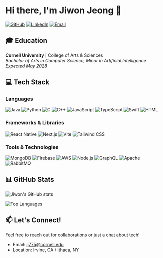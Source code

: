 # Hi there, I'm Jiwon Jeong 👋

[![GitHub](https://img.shields.io/badge/GitHub-JiwonJeong414-181717?style=flat&logo=github)](https://github.com/JiwonJeong414)
[![LinkedIn](https://img.shields.io/badge/LinkedIn-Jiwon_Jeong-0A66C2?style=flat&logo=linkedin)](https://www.linkedin.com/in/jiwonjeong/)
[![Email](https://img.shields.io/badge/Email-jj775@cornell.edu-D14836?style=flat&logo=gmail)](mailto:jj775@cornell.edu)

## 🎓 Education

**Cornell University** | College of Arts & Sciences  
*Bachelor of Arts in Computer Science, Minor in Artificial Intelligence*  
*Expected May 2028*

## 💻 Tech Stack

### Languages
![Java](https://img.shields.io/badge/Java-ED8B00?style=for-the-badge&logo=java&logoColor=white)
![Python](https://img.shields.io/badge/Python-3776AB?style=for-the-badge&logo=python&logoColor=white)
![C](https://img.shields.io/badge/C-00599C?style=for-the-badge&logo=c&logoColor=white)
![C++](https://img.shields.io/badge/C++-00599C?style=for-the-badge&logo=cplusplus&logoColor=white)
![JavaScript](https://img.shields.io/badge/JavaScript-F7DF1E?style=for-the-badge&logo=javascript&logoColor=black)
![TypeScript](https://img.shields.io/badge/TypeScript-3178C6?style=for-the-badge&logo=typescript&logoColor=white)
![Swift](https://img.shields.io/badge/Swift-FA7343?style=for-the-badge&logo=swift&logoColor=white)
![HTML](https://img.shields.io/badge/HTML-E34F26?style=for-the-badge&logo=html5&logoColor=white)

### Frameworks & Libraries
![React Native](https://img.shields.io/badge/React_Native-20232A?style=for-the-badge&logo=react&logoColor=61DAFB)
![Next.js](https://img.shields.io/badge/Next.js-000000?style=for-the-badge&logo=next.js&logoColor=white)
![Vite](https://img.shields.io/badge/Vite-646CFF?style=for-the-badge&logo=vite&logoColor=white)
![Tailwind CSS](https://img.shields.io/badge/Tailwind_CSS-38B2AC?style=for-the-badge&logo=tailwind-css&logoColor=white)

### Tools & Technologies
![MongoDB](https://img.shields.io/badge/MongoDB-47A248?style=for-the-badge&logo=mongodb&logoColor=white)
![Firebase](https://img.shields.io/badge/Firebase-FFCA28?style=for-the-badge&logo=firebase&logoColor=black)
![AWS](https://img.shields.io/badge/AWS-232F3E?style=for-the-badge&logo=amazon-aws&logoColor=white)
![Node.js](https://img.shields.io/badge/Node.js-339933?style=for-the-badge&logo=node.js&logoColor=white)
![GraphQL](https://img.shields.io/badge/GraphQL-E10098?style=for-the-badge&logo=graphql&logoColor=white)
![Apache](https://img.shields.io/badge/Apache-D22128?style=for-the-badge&logo=apache&logoColor=white)
![RabbitMQ](https://img.shields.io/badge/RabbitMQ-FF6600?style=for-the-badge&logo=rabbitmq&logoColor=white)

## 📊 GitHub Stats

![Jiwon's GitHub stats](https://github-readme-stats.vercel.app/api?username=JiwonJeong414&show_icons=true&theme=tokyonight)

![Top Languages](https://github-readme-stats.vercel.app/api/top-langs/?username=JiwonJeong414&layout=compact&theme=tokyonight)

## 📫 Let's Connect!
Feel free to reach out for collaborations or just a chat about tech!
- Email: [jj775@cornell.edu](mailto:jj775@cornell.edu)
- Location: Irvine, CA / Ithaca, NY

